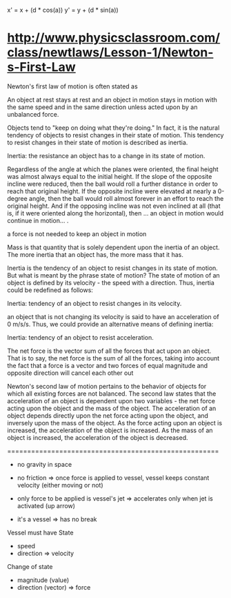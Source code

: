 x' = x + (d * cos(a))
y' = y + (d * sin(a))


http://www.physicsclassroom.com/class/newtlaws/Lesson-1/Newton-s-First-Law
===================
Newton's first law of motion is often stated as

An object at rest stays at rest and an object in motion stays in motion with the same speed and in the same direction unless acted upon by an unbalanced force.


Objects tend to "keep on doing what they're doing." In fact, it is the natural tendency of objects to resist changes in their state of motion. This tendency to resist changes in their state of motion is described as inertia.

Inertia: the resistance an object has to a change in its state of motion.

Regardless of the angle at which the planes were oriented, the final height was almost always equal to the initial height. If the slope of the opposite incline were reduced, then the ball would roll a further distance in order to reach that original height.
If the opposite incline were elevated at nearly a 0-degree angle, then the ball would roll almost forever in an effort to reach the original height. And if the opposing incline was not even inclined at all (that is, if it were oriented along the horizontal), then ... an object in motion would continue in motion... .

a force is not needed to keep an object in motion

Mass is that quantity that is solely dependent upon the inertia of an object. The more inertia that an object has, the more mass that it has.

Inertia is the tendency of an object to resist changes in its state of motion. But what is meant by the phrase state of motion? The state of motion of an object is defined by its velocity - the speed with a direction. Thus, inertia could be redefined as follows:

Inertia: tendency of an object to resist changes in its velocity.

an object that is not changing its velocity is said to have an acceleration of 0 m/s/s. Thus, we could provide an alternative means of defining inertia:

Inertia: tendency of an object to resist acceleration.


The net force is the vector sum of all the forces that act upon an object. That is to say, the net force is the sum of all the forces, taking into account the fact that a force is a vector and two forces of equal magnitude and opposite direction will cancel each other out


Newton's second law of motion pertains to the behavior of objects for which all existing forces are not balanced. The second law states that the acceleration of an object is dependent upon two variables - the net force acting upon the object and the mass of the object. The acceleration of an object depends directly upon the net force acting upon the object, and inversely upon the mass of the object. As the force acting upon an object is increased, the acceleration of the object is increased. As the mass of an object is increased, the acceleration of the object is decreased.

=====================================================
* no gravity in space
* no friction
=> once force is applied to vessel, vessel keeps constant velocity (either moving or not)

* only force to be applied is vessel's jet
=> accelerates only when jet is activated (up arrow)

* it's a vessel
=> has no break

Vessel must have
State
* speed
* direction
=> velocity

Change of state
* magnitude (value)
* direction (vector)
=> force